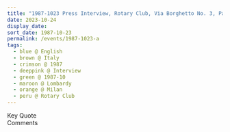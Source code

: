 ```yaml
---
title: "1987-1023 Press Interview, Rotary Club, Via Borghetto No. 3, Palazzo Caracciolo, Milan, Lombardy, Italy"
date: 2023-10-24
display_date: 
sort_date: 1987-10-23
permalink: /events/1987-1023-a
tags:
  - blue @ English
  - brown @ Italy
  - crimson @ 1987
  - deeppink @ Interview
  - green @ 1987-10
  - maroon @ Lombardy
  - orange @ Milan
  - peru @ Rotary Club
---
```


<wave-list>
  <list-title color="green" width="75">Key Quote</list-title>
  <list-item color="BlanchedAlmond"  width="200"></list-item>
  <list-item color="Lavender"></list-item>
  <list-item color="BlanchedAlmond"></list-item>
</wave-list>

<br>

<wave-list>
  <list-title color="green" width="75">Comments</list-title>
  <list-item color="BlanchedAlmond"  width="200"></list-item>
  <list-item color="Lavender"></list-item>
  <list-item color="BlanchedAlmond"></list-item>
</wave-list>